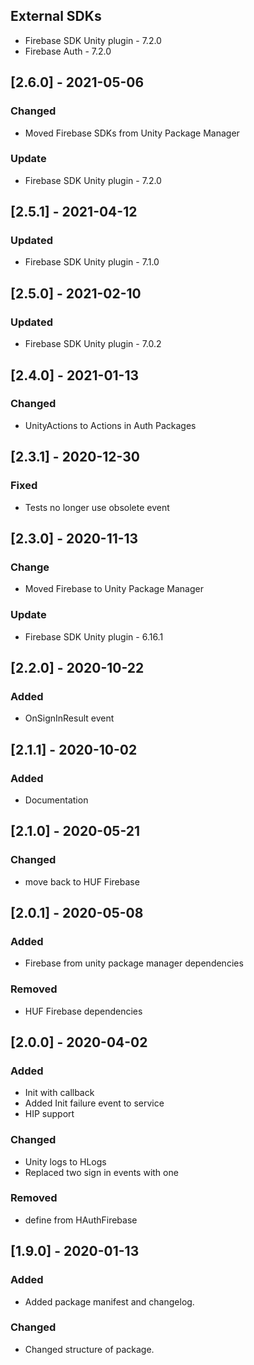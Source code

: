 ## External SDKs
- Firebase SDK Unity plugin - 7.2.0
- Firebase Auth - 7.2.0

## [2.6.0] - 2021-05-06
### Changed
- Moved Firebase SDKs from Unity Package Manager

### Update
- Firebase SDK Unity plugin - 7.2.0


## [2.5.1] - 2021-04-12
### Updated
- Firebase SDK Unity plugin - 7.1.0


## [2.5.0] - 2021-02-10
### Updated
- Firebase SDK Unity plugin - 7.0.2


## [2.4.0] - 2021-01-13
### Changed
- UnityActions to Actions in Auth Packages


## [2.3.1] - 2020-12-30
### Fixed
- Tests no longer use obsolete event


## [2.3.0] - 2020-11-13
### Change
- Moved Firebase to Unity Package Manager

### Update
- Firebase SDK Unity plugin - 6.16.1


## [2.2.0] - 2020-10-22
### Added
- OnSignInResult event


## [2.1.1] - 2020-10-02
### Added
- Documentation


## [2.1.0] - 2020-05-21
### Changed
- move back to HUF Firebase


## [2.0.1] - 2020-05-08
### Added
- Firebase from unity package manager dependencies

### Removed
- HUF Firebase dependencies

## [2.0.0] - 2020-04-02
### Added
- Init with callback
- Added Init failure event to service
- HIP support

### Changed
- Unity logs to HLogs
- Replaced two sign in events with one

### Removed
- define from HAuthFirebase

## [1.9.0] - 2020-01-13
### Added
- Added package manifest and changelog.

### Changed
- Changed structure of package.
